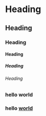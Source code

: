 # Heading

## Heading

### Heading

#### Heading

##### Heading

###### Heading

### hello world

### hello [world](./world)
